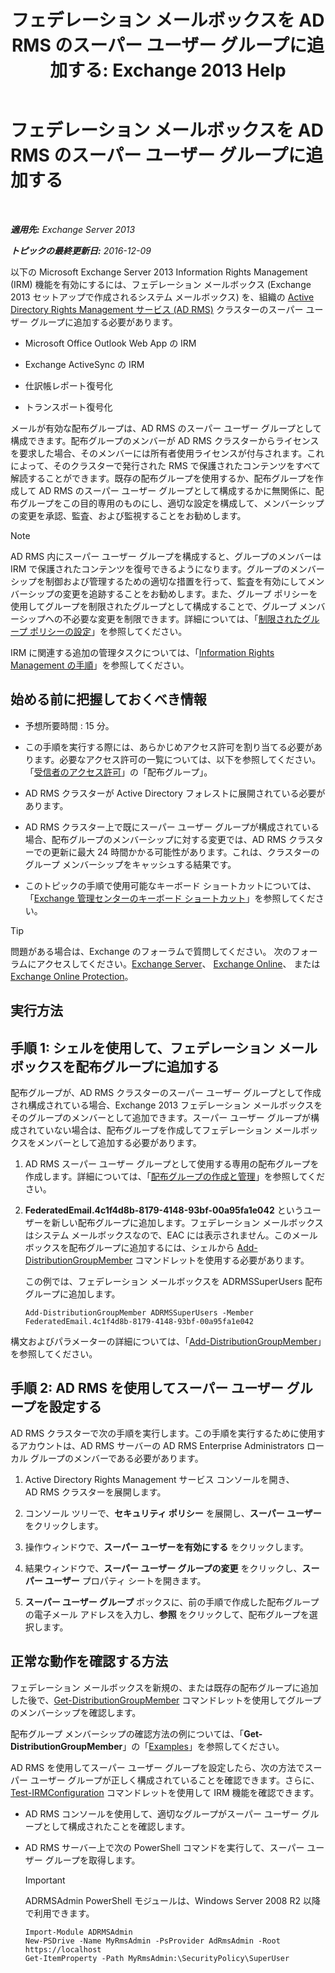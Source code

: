 ﻿---
title: 'フェデレーション メールボックスを AD RMS のスーパー ユーザー グループに追加する: Exchange 2013 Help'
TOCTitle: フェデレーション メールボックスを AD RMS のスーパー ユーザー グループに追加する
ms:assetid: 44618df9-54f0-4474-a450-dcba48a02901
ms:mtpsurl: https://technet.microsoft.com/ja-jp/library/Ee424431(v=EXCHG.150)
ms:contentKeyID: 49896222
ms.date: 04/24/2018
mtps_version: v=EXCHG.150
ms.translationtype: HT
---

# フェデレーション メールボックスを AD RMS のスーパー ユーザー グループに追加する

 

_**適用先:** Exchange Server 2013_

_**トピックの最終更新日:** 2016-12-09_

以下の Microsoft Exchange Server 2013 Information Rights Management (IRM) 機能を有効にするには、フェデレーション メールボックス (Exchange 2013 セットアップで作成されるシステム メールボックス) を、組織の [Active Directory Rights Management サービス (AD RMS)](https://technet.microsoft.com/ja-jp/library/hh831364.aspx) クラスターのスーパー ユーザー グループに追加する必要があります。

  - Microsoft Office Outlook Web App の IRM

  - Exchange ActiveSync の IRM

  - 仕訳帳レポート復号化

  - トランスポート復号化

メールが有効な配布グループは、AD RMS のスーパー ユーザー グループとして構成できます。配布グループのメンバーが AD RMS クラスターからライセンスを要求した場合、そのメンバーには所有者使用ライセンスが付与されます。これによって、そのクラスターで発行された RMS で保護されたコンテンツをすべて解読することができます。既存の配布グループを使用するか、配布グループを作成して AD RMS のスーパー ユーザー グループとして構成するかに無関係に、配布グループをこの目的専用のものにし、適切な設定を構成して、メンバーシップの変更を承認、監査、および監視することをお勧めします。


> [!NOTE]
> AD RMS 内にスーパー ユーザー グループを構成すると、グループのメンバーは IRM で保護されたコンテンツを復号できるようになります。グループのメンバーシップを制御および管理するための適切な措置を行って、監査を有効にしてメンバーシップの変更を追跡することをお勧めします。また、グループ ポリシーを使用してグループを制限されたグループとして構成することで、グループ メンバーシップへの不必要な変更を制限できます。詳細については、「<A href="https://technet.microsoft.com/ja-jp/library/cc756802(v=ws.10).aspx">制限されたグループ ポリシーの設定</A>」を参照してください。



IRM に関連する追加の管理タスクについては、「[Information Rights Management の手順](information-rights-management-procedures-exchange-2013-help.md)」を参照してください。

## 始める前に把握しておくべき情報

  - 予想所要時間 : 15 分。

  - この手順を実行する際には、あらかじめアクセス許可を割り当てる必要があります。必要なアクセス許可の一覧については、以下を参照してください。「[受信者のアクセス許可](recipients-permissions-exchange-2013-help.md)」の「配布グループ」。

  - AD RMS クラスターが Active Directory フォレストに展開されている必要があります。

  - AD RMS クラスター上で既にスーパー ユーザー グループが構成されている場合、配布グループのメンバーシップに対する変更では、AD RMS クラスターでの更新に最大 24 時間かかる可能性があります。これは、クラスターのグループ メンバーシップをキャッシュする結果です。

  - このトピックの手順で使用可能なキーボード ショートカットについては、「[Exchange 管理センターのキーボード ショートカット](keyboard-shortcuts-in-the-exchange-admin-center-exchange-online-protection-help.md)」を参照してください。


> [!TIP]
> 問題がある場合は、Exchange のフォーラムで質問してください。 次のフォーラムにアクセスしてください。<A href="https://go.microsoft.com/fwlink/p/?linkid=60612">Exchange Server</A>、 <A href="https://go.microsoft.com/fwlink/p/?linkid=267542">Exchange Online</A>、 または <A href="https://go.microsoft.com/fwlink/p/?linkid=285351">Exchange Online Protection</A>。



## 実行方法

## 手順 1: シェルを使用して、フェデレーション メールボックスを配布グループに追加する

配布グループが、AD RMS クラスターのスーパー ユーザー グループとして作成され構成されている場合、Exchange 2013 フェデレーション メールボックスをそのグループのメンバーとして追加できます。スーパー ユーザー グループが構成されていない場合は、配布グループを作成してフェデレーション メールボックスをメンバーとして追加する必要があります。

1.  AD RMS スーパー ユーザー グループとして使用する専用の配布グループを作成します。詳細については、「[配布グループの作成と管理](create-and-manage-distribution-groups-exchange-2013-help.md)」を参照してください。

2.  **FederatedEmail.4c1f4d8b-8179-4148-93bf-00a95fa1e042** というユーザーを新しい配布グループに追加します。フェデレーション メールボックスはシステム メールボックスなので、EAC には表示されません。このメールボックスを配布グループに追加するには、シェルから [Add-DistributionGroupMember](https://technet.microsoft.com/ja-jp/library/bb124340\(v=exchg.150\)) コマンドレットを使用する必要があります。
    
    この例では、フェデレーション メールボックスを ADRMSSuperUsers 配布グループに追加します。
    
        Add-DistributionGroupMember ADRMSSuperUsers -Member FederatedEmail.4c1f4d8b-8179-4148-93bf-00a95fa1e042

構文およびパラメーターの詳細については、「[Add-DistributionGroupMember](https://technet.microsoft.com/ja-jp/library/bb124340\(v=exchg.150\))」を参照してください。

## 手順 2: AD RMS を使用してスーパー ユーザー グループを設定する

AD RMS クラスターで次の手順を実行します。この手順を実行するために使用するアカウントは、AD RMS サーバーの AD RMS Enterprise Administrators ローカル グループのメンバーである必要があります。

1.  Active Directory Rights Management サービス コンソールを開き、AD RMS クラスターを展開します。

2.  コンソール ツリーで、<strong>セキュリティ ポリシー</strong> を展開し、<strong>スーパー ユーザー</strong> をクリックします。

3.  操作ウィンドウで、<strong>スーパー ユーザーを有効にする</strong> をクリックします。

4.  結果ウィンドウで、<strong>スーパー ユーザー グループの変更</strong> をクリックし、<strong>スーパー ユーザー</strong> プロパティ シートを開きます。

5.  <strong>スーパー ユーザー グループ</strong> ボックスに、前の手順で作成した配布グループの電子メール アドレスを入力し、<strong>参照</strong> をクリックして、配布グループを選択します。

## 正常な動作を確認する方法

フェデレーション メールボックスを新規の、または既存の配布グループに追加した後で、[Get-DistributionGroupMember](https://technet.microsoft.com/ja-jp/library/aa996367\(v=exchg.150\)) コマンドレットを使用してグループのメンバーシップを確認します。

配布グループ メンバーシップの確認方法の例については、「**Get-DistributionGroupMember**」の「[Examples](https://technet.microsoft.com/ja-jp/aa996367\(exchg.150\)#examples)」を参照してください。

AD RMS を使用してスーパー ユーザー グループを設定したら、次の方法でスーパー ユーザー グループが正しく構成されていることを確認できます。さらに、[Test-IRMConfiguration](https://technet.microsoft.com/ja-jp/library/dd979798\(v=exchg.150\)) コマンドレットを使用して IRM 機能を確認できます。

  - AD RMS コンソールを使用して、適切なグループがスーパー ユーザー グループとして構成されたことを確認します。

  - AD RMS サーバー上で次の PowerShell コマンドを実行して、スーパー ユーザー グループを取得します。
    

    > [!IMPORTANT]
    > ADRMSAdmin PowerShell モジュールは、Windows Server 2008 R2 以降で利用できます。

    
        Import-Module ADRMSAdmin
        New-PSDrive -Name MyRmsAdmin -PsProvider AdRmsAdmin -Root https://localhost 
        Get-ItemProperty -Path MyRmsAdmin:\SecurityPolicy\SuperUser

